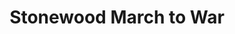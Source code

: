 ---
event_date: 2023-04-14
# ExpiryDate: 2023-04-18
layout: event_schedule

title: Stonewood March to War
ig_location:  Stonewood
ig_barony: Woodhaven
ig_town: Stonewood
oog_location: Camp Sequanota
event_director: Chris Colland and Brittany Perry
type: Weekend Event
facebook_link: https://www.facebook.com/events/1439762673216106

hidden: true
---